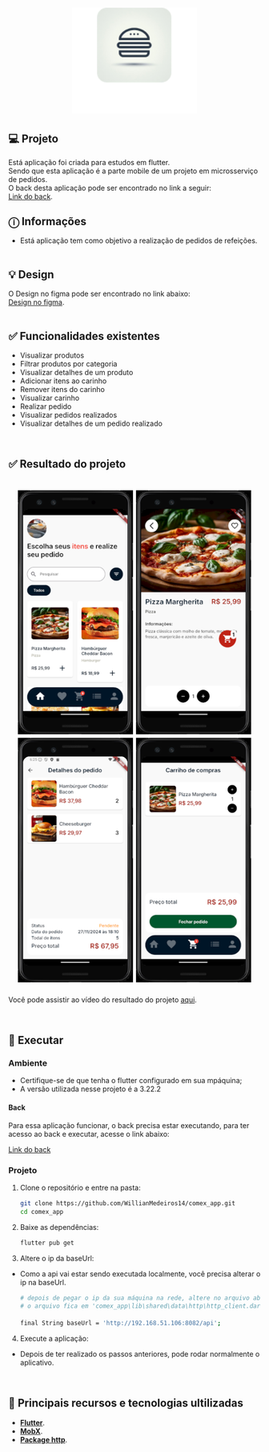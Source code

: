 <h1 align="center">
  <img alt="Comex" title="Comex" src="./assets/logo.png" width="250px" />
</h1>

## 💻 Projeto

Está aplicação foi criada para estudos em flutter.<br>
Sendo que esta aplicação é a parte mobile de um projeto em microsserviço de pedidos.<br>
O back desta aplicação pode ser encontrado no link a seguir: <br> [Link do back](https://github.com/WillianMedeiros14/comex-microservices-dotnet).
<br>

## ⓘ Informações

- Está aplicação tem como objetivo a realização de pedidos de refeições.
  <br><br>

## 💡 Design
O Design no figma pode ser encontrado no link abaixo: <br> 
[Design no figma](https://www.figma.com/design/brfDB7kcfjH5jtIBgOok6v/Untitled?node-id=0-1&node-type=canvas&t=FoaDct9UQD0vOn2c-0). <br><br>

## ✅ Funcionalidades existentes

- Visualizar produtos
- Filtrar produtos por categoria
- Visualizar detalhes de um produto
- Adicionar itens ao carinho
- Remover itens do carinho
- Visualizar carinho
- Realizar pedido
- Visualizar pedidos realizados
- Visualizar detalhes de um pedido realizado

<br>

## ✅ Resultado do projeto

<h1 align="center">
  <img alt="Comex" title="Comex" src="assets/resultAplication/1.png" width=230/>
  <img alt="Comex" title="Comex" src="assets/resultAplication/2.png" width=230/>
  <img alt="Comex" title="Comex" src="assets/resultAplication/3.png" width=230/>
  <img alt="Comex" title="Comex" src="assets/resultAplication/4.png" width=230/>
</h1>

Você pode assistir ao vídeo do resultado do projeto [aqui](https://drive.google.com/file/d/10ICf_y-h25923oUzuZcc9ry8PFJ-lbq1/view?usp=sharing).

<br>

## 🎲 Executar
### Ambiente
- Certifique-se de que tenha o flutter configurado em sua mpáquina;
- A versão utilizada nesse projeto é a 3.22.2

####  Back
Para essa aplicação funcionar, o back precisa estar executando, para ter acesso ao back e executar, acesse o link abaixo:

[Link do back](https://github.com/WillianMedeiros14/comex-microservices-dotnet)

### Projeto
1. Clone o repositório e entre na pasta:

   ```bash
   git clone https://github.com/WillianMedeiros14/comex_app.git
   cd comex_app
   ```

2. Baixe as dependências:

   ```bash
   flutter pub get
   ```


3. Altere o ip da baseUrl:
- Como a api vai estar sendo executada localmente, você precisa alterar o ip na baseUrl. 
   ```bash
   # depois de pegar o ip da sua máquina na rede, altere no arquivo abaixo.
   # o arquivo fica em 'comex_app\lib\shared\data\http\http_client.dart'

   final String baseUrl = 'http://192.168.51.106:8082/api';
   ```
4. Execute a aplicação:
- Depois de ter realizado os passos anteriores, pode rodar normalmente o aplicativo. 

<br>

## 🚀 Principais recursos e tecnologias ultilizadas
- **[Flutter](https://flutter.dev/)**.
- **[MobX](https://mobx.netlify.app/)**.
- **[Package http](https://pub.dev/packages/http)**.
